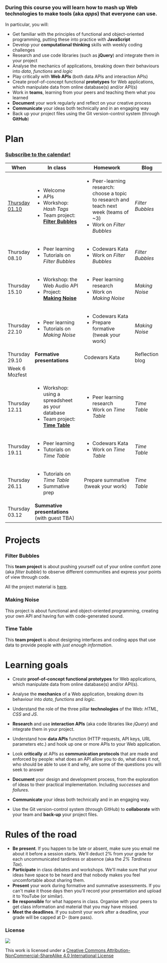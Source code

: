 ### During this course you will learn how to mash up Web technologies to make tools (aka *apps*) that everyone can use. 

In particular, you will:

* Get familiar with the principles of functional and object-oriented programming, putting these into practice with **JavaScript**
* Develop your **computational thinking** skills with weekly coding challenges
* Research and use code libraries (such as **jQuery**) and integrate them in your project
* Analyse the mechanics of applications, breaking down their behaviours into *data*, *functions* and *logic*  
* Play critically with **Web APIs** (both data APIs and interaction APIs)
* Create proof-of-concept functional **prototypes** for Web applications, which manipulate data from online database(s) and/or API(s)
* Work in **teams**, learning from your peers and teaching them what you learned
* **Document** your work regularly and reflect on your creative process
* **Communicate** your ideas both technically and in an engaging way
* Back up your project files using the Git version-control system (through **GitHub**)


# Plan

### [Subscribe to the calendar!](https://www.google.com/calendar/ical/rave.ac.uk_obrkgb9c76vv9dj1soaehmav74%40group.calendar.google.com/public/basic.ics)

When | In class | Homework | Blog 
---- | -------- | -------- | ----
[Thursday<br>01.10](sessions/01)| <ul><li>Welcome <li>APIs <li>Workshop: *Hash Tags* <li>Team project: [**Filter Bubbles**](#filter-bubbles) | <ul><li>Peer-learning research: choose a topic to research and teach next week (teams of ~3) <li>Work on *Filter Bubbles* | *Filter Bubbles*
Thursday<br>08.10| <ul><li>Peer learning <li>Tutorials on *Filter Bubbles* | <ul><li>Codewars Kata <li>Work on *Filter Bubbles* | *Filter Bubbles*
Thursday<br>15.10| <ul><li>Workshop: the Web Audio API <li>Project: [**Making Noise**](#making-noise) | <ul><li>Peer learning research <li>Work on *Making Noise* | *Making Noise*
Thursday<br>22.10| <ul><li>Peer learning <li>Tutorials on *Making Noise* | <ul><li>Codewars Kata <li>Prepare formative (tweak your work) | *Making Noise*
Thursday<br>29.10| **Formative presentations** | Codewars Kata  | Reflection blog
Week 6<br>Mozfest|
Thursday<br>12.11| <ul><li>Workshop: using a spreadsheet as your database <li>Team project: [**Time Table**](#time-table) | <ul><li>Peer learning research <li>Work on *Time Table* | *Time Table*
Thursday<br>19.11| <ul><li>Peer learning <li>Tutorials on *Time Table* | <ul><li>Codewars Kata <li>Work on *Time Table* | *Time Table*
Thursday<br>26.11| <ul><li>Tutorials on *Time Table* <li> Summative prep | Prepare summative (tweak your work) | *Time Table*
Thursday<br>03.12| **Summative presentations** (with guest TBA)

# Projects

### Filter Bubbles

This **team project** is about pushing yourself out of your online comfort zone (aka *filter bubble*) to observe different communities and express your points of view through code.

All the project material is [here](projects/filter-bubbles).

### Making Noise

This project is about functional and object-oriented programming, creating your own API and having fun with code-generated sound.

### Time Table

This **team project** is about designing interfaces and coding apps that use data to provide people with *just enough information*. 


# Learning goals

* Create **proof-of-concept functional prototypes** for Web applications, which manipulate data from online database(s) and/or API(s).

* Analyse the **mechanics** of a Web application, breaking down its behaviour into *data*, *functions* and *logic*.

* Understand the role of the three pillar **technologies** of the Web: *HTML*, *CSS* and *JS*.

* **Research** and use **interaction APIs** (aka code libraries like *jQuery*) and integrate them in your project.  

* Understand how **data APIs** function (HTTP requests, API keys, URL parameters etc.) and hook up one or more APIs to your Web application.

* Look **critically** at APIs as **communication protocols** that are made and enforced by people: what does an API allow you to do, what does it not, who should be able to use it and why, are some of the questions you will seek to answer

* **Document** your design and development process, from the exploration of ideas to their practical implementation. Including *successes* and *failures*.

* **Communicate** your ideas both technically and in an engaging way.

* Use the Git version-control system (through GitHub) to **collaborate** with your team and **back-up** your project files.

# Rules of the road

* **Be present**. If you happen to be late or absent, make sure you email me about it before a session starts. We'll deduct 2% from your grade for each uncommunicated tardiness or absence (aka the *2% Tardiness Tax*).
* **Participate** in class debates and workshops. We'll make sure that your ideas have space to be heard and that nobody makes you feel uncomfortable about sharing them.
* **Present** your work during formative and summative assessments. If you can't make it those days then you'll record your presentation and upload it to YouTube (or similar).
* **Be responsible** for what happens in class. Organise with your peers to get class information and material that you may have missed.
* **Meet the deadlines**. If you submit your work after a deadline, your grade will be capped at D- (bare pass).

### License

[![](https://i.creativecommons.org/l/by-nc-sa/4.0/88x31.png)](http://creativecommons.org/licenses/by-nc-sa/4.0)

This work is licensed under a [Creative Commons Attribution-NonCommercial-ShareAlike 4.0 International License ](http://creativecommons.org/licenses/by-nc-sa/4.0)